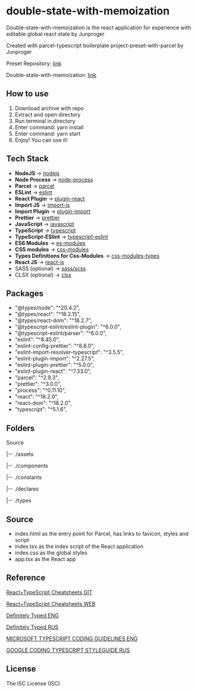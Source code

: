 # double-state-with-memoization

Double-state-with-memoization is the react application for experience with editable global react state by Junproger

Created with parcel-typescript boilerplate project-preset-with-parcel by Junproger

Preset Repository: [link](https://github.com/junproger/project-preset-with-parcel-react/)

Double-state-with-memoization: [link](https://github.com/junproger/double-state-with-memoization)

## How to use

1. Download archive with repo
2. Extract and open directory
3. Run terminal in directory
4. Enter command: yarn install
5. Enter command: yarn start
6. Enjoy! You can use it!

## Tech Stack

- **NodeJS** -> [nodejs](https://nodejs.org/en/docs)
- **Node Process** -> [node-process](https://github.com/defunctzombie/node-process)
- **Parcel** -> [parcel](https://parceljs.org/docs/)
- **ESLint** -> [eslint](https://eslint.org/docs/latest/)
- **React Plugin** -> [plugin-react](https://github.com/jsx-eslint/eslint-plugin-react)
- **Import JS** -> [import-js](https://github.com/import-js)
- **Import Plugin** -> [plugin-import](https://github.com/import-js/eslint-plugin-import)
- **Prettier** -> [prettier](https://prettier.io/docs/en/index.html)
- **JavaScript** -> [javascript](https://parceljs.org/languages/javascript/)
- **TypeScript** -> [typescript](https://parceljs.org/languages/typescript/)
- **TypeScript-ESlint** -> [typescript-eslint](https://typescript-eslint.io/getting-started/)
- **ES6 Modules** -> [es-modules](https://parceljs.org/languages/javascript/#es-modules)
- **CSS modules** -> [css-modules](https://parceljs.org/languages/css/#css-modules)
- **Types Definitions for Css-Modules** -> [css-modules-types](https://github.com/mrmckeb/typescript-plugin-css-modules#custom-definitions)
- **React JS** -> [react-js](https://parceljs.org/recipes/react/)
- SASS (optional) -> [sass/scss](https://parceljs.org/languages/sass/)
- CLSX (optional) -> [clsx](https://github.com/lukeed/clsx)

## Packages

- "@types/node": "^20.4.2",
- "@types/react": "^18.2.15",
- "@types/react-dom": "^18.2.7",
- "@typescript-eslint/eslint-plugin": "^6.0.0",
- "@typescript-eslint/parser": "^6.0.0",
- "eslint": "^8.45.0",
- "eslint-config-prettier": "^8.8.0",
- "eslint-import-resolver-typescript": "^3.5.5",
- "eslint-plugin-import": "^2.27.5",
- "eslint-plugin-prettier": "^5.0.0",
- "eslint-plugin-react": "^7.33.0",
- "parcel": "^2.9.3",
- "prettier": "^3.0.0",
- "process": "^0.11.10",
- "react": "^18.2.0",
- "react-dom": "^18.2.0",
- "typescript": "^5.1.6",

## Folders

Source

  |-- ./assets

  |-- ./components

  |-- ./constants

  |-- ./declares

  |-- ./types

## Source

- index.html as the entry point for Parcel, has links to favicon, styles and script
- index.tsx as the index script of the React application
- index.css as the global styles
- app.tsx as the React app

## Reference

[React+TypeScript Cheatsheets GIT](https://github.com/typescript-cheatsheets/react)

[React+TypeScript Cheatsheets WEB](https://react-typescript-cheatsheet.netlify.app/)

[Definitely Typed ENG](https://github.com/DefinitelyTyped/DefinitelyTyped/blob/master/README.md)

[Definitely Typed RUS](https://github.com/DefinitelyTyped/DefinitelyTyped/blob/master/README.ru.md)

[MICROSOFT TYPESCRIPT CODING GUIDELINES ENG](https://github.com/Microsoft/TypeScript/wiki/Coding-guidelines)

[GOOGLE CODING TYPESCRIPT STYLEGUIDE RUS](https://github.com/olegbarabanov/google-typescript-style-guide-ru)

## License

The ISC License (ISC)

